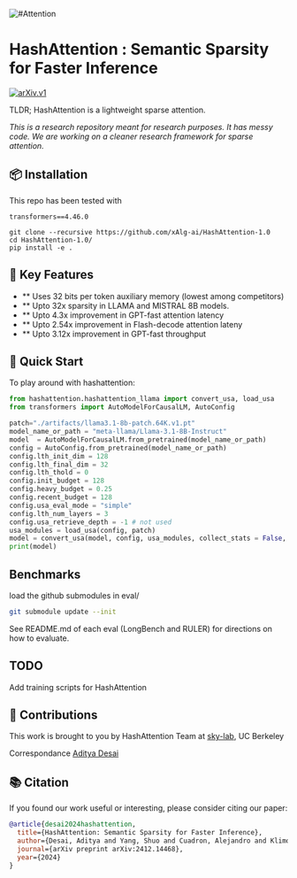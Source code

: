 ![#Attention](https://github.com/xAlg-ai/hashattention1.0/blob/main/images/logo2.png?raw=true)
# HashAttention : Semantic Sparsity for Faster Inference
[![arXiv.v1](https://img.shields.io/badge/arxiv.v1-2412.14468-B31B1B.svg)](https://arxiv.org/abs/2412.14468)

TLDR; HashAttention is a lightweight sparse attention.

<i>This is a research repository meant for research purposes. It has messy code. We are working on a cleaner research framework for sparse attention. </i>


## 📦 Installation

This repo has been tested with
```
transformers==4.46.0
```
```
git clone --recursive https://github.com/xAlg-ai/HashAttention-1.0
cd HashAttention-1.0/
pip install -e .
```

## 🔧 Key Features

- ** Uses 32 bits per token auxiliary memory (lowest among competitors)
- ** Upto 32x sparsity in LLAMA and MISTRAL 8B models.
- ** Upto 4.3x improvement in GPT-fast attention latency
- ** Upto 2.54x improvement in Flash-decode attention lateny
- ** Upto 3.12x improvement in GPT-fast throughput



## 🚀 Quick Start

To play around with hashattention:

```python
from hashattention.hashattention_llama import convert_usa, load_usa
from transformers import AutoModelForCausalLM, AutoConfig

patch="./artifacts/llama3.1-8b-patch.64K.v1.pt"
model_name_or_path = "meta-llama/Llama-3.1-8B-Instruct"
model  = AutoModelForCausalLM.from_pretrained(model_name_or_path)
config = AutoConfig.from_pretrained(model_name_or_path)
config.lth_init_dim = 128
config.lth_final_dim = 32
config.lth_thold = 0
config.init_budget = 128
config.heavy_budget = 0.25
config.recent_budget = 128
config.usa_eval_mode = "simple"
config.lth_num_layers = 3
config.usa_retrieve_depth = -1 # not used
usa_modules = load_usa(config, patch)
model = convert_usa(model, config, usa_modules, collect_stats = False, train_usa=False)
print(model)
```
## Benchmarks
load the github submodules in eval/

```bash
git submodule update --init
```
See README.md of each eval (LongBench and RULER) for directions on how to evaluate.


## TODO
Add training scripts for HashAttention

## 🧠 Contributions

This work is brought to you by HashAttention Team at [sky-lab](https://sky.cs.berkeley.edu/), UC Berkeley

Correspondance [Aditya Desai](https://apd10.github.io/)

## 📚 Citation

If you found our work useful or interesting, please consider citing our paper:

```bibtex
@article{desai2024hashattention,
  title={HashAttention: Semantic Sparsity for Faster Inference},
  author={Desai, Aditya and Yang, Shuo and Cuadron, Alejandro and Klimovic, Ana and Zaharia, Matei and Gonzalez, Joseph E and Stoica, Ion},
  journal={arXiv preprint arXiv:2412.14468},
  year={2024}
}
```

